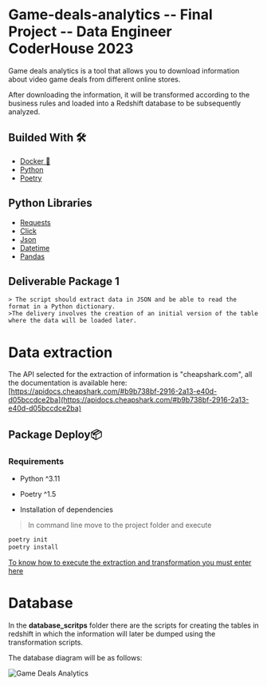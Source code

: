 # Game-deals-analytics --  Final Project  -- Data Engineer CoderHouse 2023

Game deals analytics is a tool that allows you to download information about video game deals from different online stores.

After downloading the information, it will be transformed according to the business rules and loaded into a Redshift database to be subsequently analyzed.
## Builded With 🛠️
* [Docker :whale: ](https://www.docker.com/)
* [Python](https://expressjs.com/es/4x/api.html)
* [Poetry](https://momentjs.com)
## Python Libraries
* [Requests](https://requests.readthedocs.io/en/latest/)
* [Click](https://click.palletsprojects.com/en/8.1.x/)
* [Json](https://docs.python.org/3/library/json.html)
* [Datetime](https://docs.python.org/3/library/datetime.html)
* [Pandas](https://pandas.pydata.org/docs/)
## Deliverable Package 1
    > The script should extract data in JSON and be able to read the format in a Python dictionary.
    >The delivery involves the creation of an initial version of the table where the data will be loaded later.

# Data extraction

The API selected for the extraction of information is "cheapshark.com", all the documentation is available here: [https://apidocs.cheapshark.com/#b9b738bf-2916-2a13-e40d-d05bccdce2ba](https://apidocs.cheapshark.com/#b9b738bf-2916-2a13-e40d-d05bccdce2ba) 

## Package Deploy📦
### Requirements
* Python ^3.11
* Poetry ^1.5

* Installation of dependencies
> In command line move to the project folder and execute
```bash
poetry init 
poetry install
```

[To know how to execute the extraction and transformation you must enter here](game_deals_analytics\README.md)

# Database 

In the **database_scritps** folder there are the scripts for creating the tables in redshift in which the information will later be dumped using the transformation scripts.

The database diagram will be as follows:

![Game Deals Analytics](https://github.com/alvarongg/game-deals-analytics/assets/8601103/3f59a14c-baab-4d34-a7af-f30d8d31a98b)